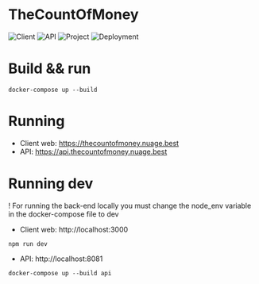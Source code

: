 # TheCountOfMoney
![Client](https://github.com/Lucashw68/TheCountOfMoney/workflows/Client/badge.svg)
![API](https://github.com/Lucashw68/TheCountOfMoney/workflows/API/badge.svg)
![Project](https://github.com/Lucashw68/TheCountOfMoney/workflows/Project/badge.svg)
![Deployment](https://github.com/Lucashw68/TheCountOfMoney/workflows/Deploy/badge.svg)

# Build && run

```
docker-compose up --build
```

# Running

- Client web: https://thecountofmoney.nuage.best
- API: https://api.thecountofmoney.nuage.best

# Running dev

 ! For running the back-end locally you must change the node_env variable in the docker-compose file to dev

- Client web: http://localhost:3000
```
npm run dev
```
- API: http://localhost:8081
```
docker-compose up --build api
```
